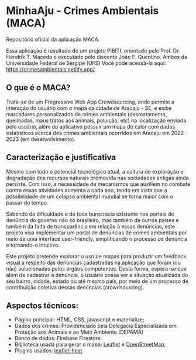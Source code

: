 # MinhaAju - Crimes Ambientais (MACA)
Repositório oficial da aplicação MACA.

Essa aplicação é resultado de um projeto PIBITI, orientado pelo Prof. Dr. Hendrik T. Macedo e executado pelo discente João F. Quentino. Ambos da Universidade Federal de Sergipe (UFS)
Você pode acessá-la aqui: https://crimesambientais.netlify.app/

## O que é o MACA?
Trata-se de um Progressive Web App Crowdsourcing, onde permite a interação do usuário com o mapa da cidade de Aracaju - SE, e exibe marcadores personalizados de crimes ambientais (desmatamento, queimadas, maus tratos aos animais, poluição, etc) na localização enviada pelo usuário, além do aplicativo possuir um mapa de calor com dados estatísticos acerca dos crimes ambientais ocorridos em Aracaju em 2022 - 2023 (em desenvolvimento).


## Caracterização e justificativa
Mesmo com todo o potencial tecnológico atual, a cultura de exploração e degradação dos recursos naturais promovida nas sociedades antigas ainda persiste. Com isso, a necessidade de mecanismos que auxiliem no combate contra essas atividades aumenta a cada ano, tendo em vista que a possibilidade de um colapso ambiental mundial se torna maior com o passar do tempo. 

Sabendo da dificuldade e de toda burocracia existente nos portais de denúncia do governo não só brasileiro, mas também de outros países e também da falta de transparência em relação à essas denúncias, este projeto visa implementar um portal de denúncias de crimes ambientais por meio de uma interface user-friendly, simplificando o processo de denúncia e tornando-o intuitivo. 

Este projeto pretende explorar o uso de mapas para produzir um feedback visual a respeito das denúncias cadastradas na aplicação que foram (ou não) solucionadas pelos órgãos competentes. Desta forma, espera-se que além de cadastrar a denúncia, o usuário possa ver a situação atualizada do seu bairro, cidade, estado ou até mesmo país, por meio de um processo de contribuição coletiva dessas denúncias (crowdsourcing).


## Aspectos técnicos:
- Página principal: HTML, CSS, javascript e materialize;
- Dados dos crimes: Providenciado pela Delegacia Especializada em Proteção aos Animais e ao Meio Ambiente (DEPAMA)
- Banco de dados: Firebase Firestore
- Biblioteca usada para gerar o mapa: [Leaflet](https://leafletjs.com/) e [OpenStreetMap](https://www.openstreetmap.org/);
- Plugins usados: [leaflet-heat](https://github.com/Leaflet/Leaflet.heat)
